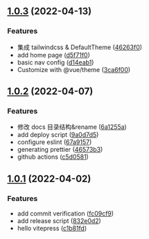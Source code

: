## [1.0.3](https://github.com/6Starlong/6Starlong.github.io/compare/v1.0.2...v1.0.3) (2022-04-13)

### Features

- 集成 tailwindcss & DefaultTheme ([46263f0](https://github.com/6Starlong/6Starlong.github.io/commit/46263f0b764f6517e76fdc8e74802b6411accf23))
- add home page ([d5f71f0](https://github.com/6Starlong/6Starlong.github.io/commit/d5f71f0eadc2b404ed7f132d51e086b65d39a135))
- basic nav config ([d14eab1](https://github.com/6Starlong/6Starlong.github.io/commit/d14eab10bd2d42b1a350d6ce683929530603167a))
- Customize with @vue/theme ([3ca6f00](https://github.com/6Starlong/6Starlong.github.io/commit/3ca6f00076e1e0e93e39e2432cce1a283f4266d2))

## [1.0.2](https://github.com/6Starlong/6Starlong.github.io/compare/v1.0.1...v1.0.2) (2022-04-07)

### Features

- 修改 docs 目录结构&rename ([6a1255a](https://github.com/6Starlong/6Starlong.github.io/commit/6a1255a98ce2c2fb61f7ef7fba022321eaf58f41))
- add deploy script ([9a0d7d5](https://github.com/6Starlong/6Starlong.github.io/commit/9a0d7d51c6a900ebc8e90171cf349470d8bc41ae))
- configure eslint ([67a9157](https://github.com/6Starlong/6Starlong.github.io/commit/67a9157a2b86f06aa60888977783f6b0ca047b2a))
- generating prettier ([46573b3](https://github.com/6Starlong/6Starlong.github.io/commit/46573b3f8fe7ab1e0cc793ca5c7233ea308c0792))
- github actions ([c5d0581](https://github.com/6Starlong/6Starlong.github.io/commit/c5d05810656a03001af8bdd3d19ca77cf5c0a5f5))

## [1.0.1](https://github.com/6Starlong/6Starlong.github.io/compare/fc09cf967facdb63af5b685c082c64c3436f84c1...v1.0.1) (2022-04-02)

### Features

- add commit verification ([fc09cf9](https://github.com/6Starlong/6Starlong.github.io/commit/fc09cf967facdb63af5b685c082c64c3436f84c1))
- add release script ([832e0d2](https://github.com/6Starlong/6Starlong.github.io/commit/832e0d2510ef06485b9952d4dbb137fbadd63689))
- hello vitepress ([c1b81fd](https://github.com/6Starlong/6Starlong.github.io/commit/c1b81fd8ba6e686abf8e9736842bf671ab40d739))
